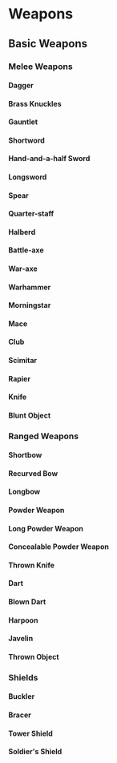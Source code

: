 # Weapons

## Basic Weapons

### Melee Weapons

#### Dagger

#### Brass Knuckles

#### Gauntlet

#### Shortword

#### Hand-and-a-half Sword

#### Longsword

#### Spear

#### Quarter-staff

#### Halberd

#### Battle-axe

#### War-axe

#### Warhammer

#### Morningstar

#### Mace

#### Club

#### Scimitar

#### Rapier

#### Knife

#### Blunt Object

### Ranged Weapons

#### Shortbow

#### Recurved Bow

#### Longbow

#### Powder Weapon

#### Long Powder Weapon

#### Concealable Powder Weapon

#### Thrown Knife

#### Dart

#### Blown Dart

#### Harpoon

#### Javelin

#### Thrown Object

### Shields

#### Buckler

#### Bracer

#### Tower Shield

#### Soldier's Shield
